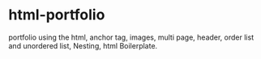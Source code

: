 # html-portfolio
portfolio using the html, anchor tag, images, multi page, header, order list and unordered list, Nesting, html Boilerplate.
